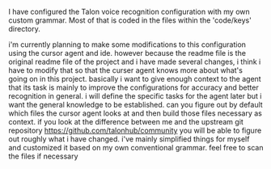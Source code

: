 I have configured the Talon voice recognition  configuration with my own custom grammar. Most of that is coded in the files within the 'code/keys' directory.   

i'm currently planning to make some modifications to this configuration using the cursor agent and ide. however because the readme file is the original readme file of the project and i have made several changes, i think i have to modify that so that the curser agent knows more about what's going on in this project. basically i want to give enough context to the agent that its task is mainly to improve the configurations for accuracy and better recognition in general. i will define the specific tasks for the agent later but i want the general knowledge to be established. can you figure out by default which files the cursor agent looks at and then build those files necessary as context. if you look at the  difference between me and the upstream git repository https://github.com/talonhub/community you will be able to figure out roughly what i have changed. i've mainly simplified things for myself and customized it based on my own conventional grammar. feel free to scan the files if necessary  
